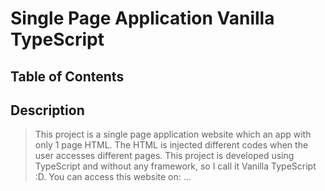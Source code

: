 # Single Page Application Vanilla TypeScript

## Table of Contents

## Description
> This project is a single page application website which an app with only 1 page HTML. The HTML is injected different codes when the user accesses different pages. This project is developed using TypeScript and without any framework, so I call it Vanilla TypeScript :D. You can access this website on:
...